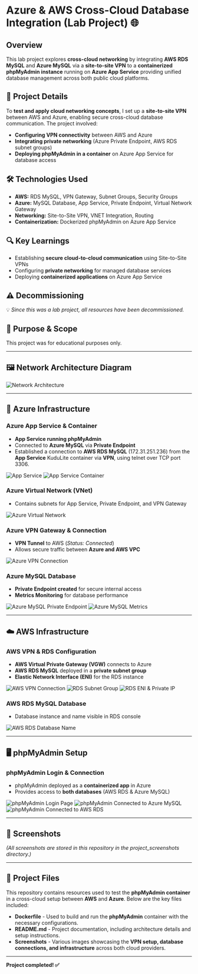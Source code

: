 # Azure & AWS Cross-Cloud Database Integration (Lab Project) 🌐

## Overview
This lab project explores **cross-cloud networking** by integrating **AWS RDS MySQL** and **Azure MySQL** via a **site-to-site VPN** to a **containerized phpMyAdmin instance** running on **Azure App Service** providing unified database management across both public cloud platforms.

## 📌 Project Details
To **test and apply cloud networking concepts**, I set up a **site-to-site VPN** between AWS and Azure, enabling secure cross-cloud database communication. The project involved:

- **Configuring VPN connectivity** between AWS and Azure
- **Integrating private networking** (Azure Private Endpoint, AWS RDS subnet groups)
- **Deploying phpMyAdmin in a container** on Azure App Service for database access

## 🛠️ Technologies Used
- **AWS:** RDS MySQL, VPN Gateway, Subnet Groups, Security Groups
- **Azure:** MySQL Database, App Service, Private Endpoint, Virtual Network Gateway
- **Networking:** Site-to-Site VPN, VNET Integration, Routing
- **Containerization:** Dockerized phpMyAdmin on Azure App Service

## 🔍 Key Learnings
- Establishing **secure cloud-to-cloud communication** using Site-to-Site VPNs
- Configuring **private networking** for managed database services
- Deploying **containerized applications** on Azure App Service

## ⚠️ Decommissioning
💡 *Since this was a lab project, all resources have been decommissioned.*

## 📝 Purpose & Scope
This project was for educational purposes only.

---

## 🖼️ Network Architecture Diagram
![Network Architecture](Azure_AWS_Cross-Cloud_Database_Integration_Network_Drawing.png)

---

## 🚀 Azure Infrastructure
### Azure App Service & Container
- **App Service running phpMyAdmin**
- Connected to **Azure MySQL** via **Private Endpoint**  
- Established a connection to **AWS RDS MySQL** (172.31.251.236) from the **App Service** KuduLite container via **VPN**, using telnet over TCP port 3306.

![App Service](project_screenshots/Phpmyadmin_AppService.png)
![App Service Container](project_screenshots/AppService_Container.png)

### Azure Virtual Network (VNet)
- Contains subnets for App Service, Private Endpoint, and VPN Gateway

![Azure Virtual Network](project_screenshots/Virtual_Network.png)

### Azure VPN Gateway & Connection
- **VPN Tunnel** to AWS (*Status: Connected*)  
- Allows secure traffic between **Azure and AWS VPC**

![Azure VPN Connection](project_screenshots/Azure_Vpn_Connection.png)

### Azure MySQL Database
- **Private Endpoint created** for secure internal access
- **Metrics Monitoring** for database performance

![Azure MySQL Private Endpoint](project_screenshots/Azure_Mysql_Private-endpoint_Nic.png)
![Azure MySQL Metrics](project_screenshots/Azure_Mysql_Metrics.png)

---

## ☁️ AWS Infrastructure
### AWS VPN & RDS Configuration
- **AWS Virtual Private Gateway (VGW)** connects to Azure
- **AWS RDS MySQL** deployed in a **private subnet group**
- **Elastic Network Interface (ENI)** for the RDS instance

![AWS VPN Connection](project_screenshots/Aws_Vpn_Connection.png)
![RDS Subnet Group](project_screenshots/Rds_SubnetGroup.png)
![RDS ENI & Private IP](project_screenshots/Rds_Eni_Ip.png)

### AWS RDS MySQL Database
- Database instance and name visible in RDS console

![AWS RDS Database Name](project_screenshots/Rds_Db_Name.png)

---

## 🖥️ phpMyAdmin Setup
### phpMyAdmin Login & Connection
- phpMyAdmin deployed as a **containerized app** in Azure
- Provides access to **both databases** (AWS RDS & Azure MySQL)

![phpMyAdmin Login Page](project_screenshots/Phpmyadmin_Login_Page.png)
![phpMyAdmin Connected to Azure MySQL](project_screenshots/Phpmyadmin_Azure_Mysql.png)
![phpMyAdmin Connected to AWS RDS](project_screenshots/Phpmyadmin_Rds_Mysql.png)

---

## 📸 Screenshots
*(All screenshots are stored in this repository in the project_screenshots directory.)*

---

## 📂 Project Files

This repository contains resources used to test the **phpMyAdmin container** in a cross-cloud setup between **AWS** and **Azure**. Below are the key files included:

- **Dockerfile** - Used to build and run the **phpMyAdmin** container with the necessary configurations.
- **README.md** - Project documentation, including architecture details and setup instructions.
- **Screenshots** - Various images showcasing the **VPN setup, database connections, and infrastructure** across both cloud providers.

---

**Project completed! ✅**
